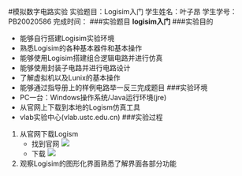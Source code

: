 #模拟数字电路实验
实验题目：Logisim入门 
学生姓名：叶子昂
学生学号：PB20020586
完成时间：
###实验题目
**logisim入门**
###实验目的
* 能够自行搭建Logisim实验环境
* 熟悉Logisim的各种基本器件和基本操作
* 能够使用Logisim搭建组合逻辑电路并进行仿真
* 能够使用封装子电路并进行电路设计
* 了解虚拟机以及Lunix的基本操作
* 能够通过指导册上的样例电路举一反三完成题目
###实验环境
* PC一台：Windows操作系统/Java运行环境(jre)
* 从官网上下载到本地的Logism仿真工具
* vlab实验中心(vlab.ustc.edu.cn)
###实验过程
1. 从官网下载Logism
   - 找到官网
     ![](https://pan.baidu.com/disk/home?#/all?vmode=list&path=%2F%E7%85%A7%E7%89%87)
   - 下载
     ![](https://baike.baidu.com/pic/%E4%BA%9A%E9%A9%AC%E9%80%8A/21766/1/b812c8fcc3cec3fdfc03aebaa0c2c33f8794a5c289e0?fr=lemma&ct=single#aid=1&pic=b812c8fcc3cec3fdfc03aebaa0c2c33f8794a5c289e0)
2. 观察Logisim的图形化界面熟悉了解界面各部分功能
